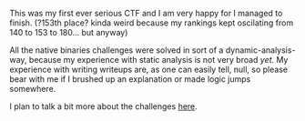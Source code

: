 This was my first ever serious CTF and I am very happy for I managed to finish. (?153th place? kinda weird because my rankings kept oscilating from 140 to 153 to 180... but anyway)

All the native binaries challenges were solved in sort of a dynamic-analysis-way, because my experience with static analysis is not very broad *yet*. My experience with writing writeups are, as one can easily tell, null, so please bear with me if I brushed up an explanation or made logic jumps somewhere.

I plan to talk a bit more about the challenges [here](https://kumahooks.github.io/2022/11/17/Flare-On-9.html).
